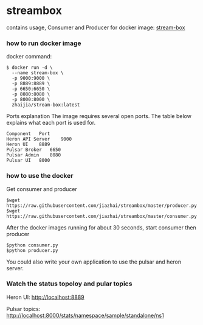 # streambox

contains usage, Consumer and Producer for docker image: [stream-box](https://hub.docker.com/r/zhaijia/stream-box/)


### how to run docker image

docker command:
```
$ docker run -d \
  --name stream-box \
  -p 9000:9000 \
  -p 8889:8889 \
  -p 6650:6650 \
  -p 8080:8080 \
  -p 8000:8000 \
  zhaijia/stream-box:latest
```


Ports explanation
The image requires several open ports. The table below explains what each port is used for.
```
Component	Port
Heron API Server	9000
Heron UI	8889
Pulsar Broker	6650
Pulsar Admin	8080
Pulsar UI	8000
```

### how to use the docker

Get consumer and producer
```
$wget https://raw.githubusercontent.com/jiazhai/streambox/master/producer.py
$wget https://raw.githubusercontent.com/jiazhai/streambox/master/consumer.py
```

After the docker images running for about 30 seconds, start consumer then producer
```
$python consumer.py
$python producer.py
```

You could also write your own application to use the pulsar and heron server.

### Watch the status topoloy and pular topics
Heron UI:
[http://localhost:8889](http://localhost:8889)

Pulsar topics:
[http://localhost:8000/stats/namespace/sample/standalone/ns1](http://localhost:8000/stats/namespace/sample/standalone/ns1)



